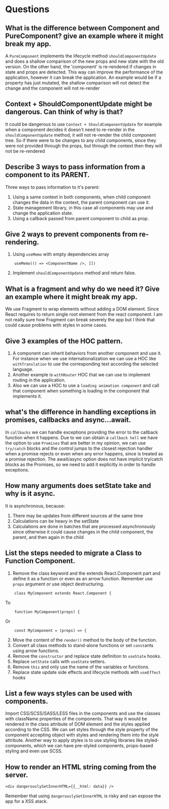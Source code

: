 # Questions
## What is the difference between Component and PureComponent? give an example where it might break my app.
A `PureComponent` implements the lifecycle method `shouldComponentUpdate` and does a shallow comparison of the new props and new state with the old version.
On the other hand, the 'component' is re-rendered if changes in state and props are detected. This way can improve the performance of the application, however it can break the application. An example would be if a property has just mutated, the shallow comparison will not detect the change and the component will not re-render

## Context + ShouldComponentUpdate might be dangerous. Can think of why is that?
It could be dangerous to use `Context + ShouldComponentUpdate` for example when a component decides it doesn't need to re-render in the `shouldComponentUpdate` method, it will not re-render the child component tree. So if there were to be changes to any child components, since they were not provided
through the props, but through the context then they will not be re-rendered

## Describe 3 ways to pass information from a component to its PARENT.
Three ways to pass information to it's parent:
1. Using a same context in both components, when child component changes the data in the context, the parent
component can use it.
2. State management library, in this case all components may use and change the application state.
3. Using a callback passed from parent component to child as prop.

## Give 2 ways to prevent components from re-rendering.
1. Using `useMemo` with empty dependencies array
```
    useMemo(() => <ComponentName />, [])
```
2. Implement `shouldComponentUpdate` method and return false.

## What is a fragment and why do we need it? Give an example where it might break my app.
We use Fragment to wrap elements without adding a DOM element. Since React requires to return single root element from the react component.
I am not really sure how Fragment can break severely the app but I think that could cause problems with styles in some cases.

## Give 3 examples of the HOC pattern.
1. A component can inherit behaviors from another component and use it.
For instance when we use internationalization we can use a HOC like `withTranslation` to use the corresponding text according the selected language.
2. Another example is `withRouter` HOC that we can use to implement routing in the application.
3. Also we can use a HOC to use a `loading animation component` and call that component when something is loading in the component that implements it.

## what's the difference in handling exceptions in promises, callbacks and async...await.
In `callbacks` we can handle exceptions providing the error to the callback function when it happens.
Due to we can obtain a `callback hell` we have the option to use `Promises` that are better in my opinion, we can use `try/catch` blocks and the control jumps to the closest rejection handler when a promise rejects or even when any error happens, since is treated as a promise rejection.
The await/async option does not have implicit try/catch blocks as the Promises, so we need to add it explicitly in order to handle exceptions.


## How many arguments does setState take and why is it async.
It is asynchronous, because:
1. There may be updates from different sources at the same time
2. Calculations can be heavy in the setState
3. Calculations are done in batches that are processed asynchronously since otherwise it could cause changes in the child component, the parent, and then again in the child

## List the steps needed to migrate a Class to Function Component.
1. Remove the class keyword and the extends React.Component part and define it as a function or even as an arrow function. Remember use `props` argument or use object destructuring.

```
    class MyComponent extends React.Component {
```
To
```
    function MyComponent(props) {
```
Or
```
    const MyComponent = (props) => {
```
2. Move the content of the `render()` method to the body of the function. 
3. Convert all class methods to stand-alone functions or set `const`ants using arrow functions.
4. Remove the `constructor` and replace state definition to `useState` hooks.
5. Replace `setState` calls with `useState` setters.
6. Remove `this` and only use the name of the variables or functions.
7. Replace state update side effects and lifecycle methods with `useEffect` hooks

## List a few ways styles can be used with components.
Import CSS/SCSS/SASS/LESS files in the components and use the classes with className properties of the components. That way it would be rendered in the class attribute of DOM element and the styles applied according to the CSS.
We can set styles through the style property of the component accepting object with styles and rendering them into the style attribute.
Another way to apply styles is to use styling libraries like styled-components, which we can have pre-styled components, props-based styling and even use SCSS.

## How to render an HTML string coming from the server.
```
<div dangerouslySetInnerHTML={{__html: data}} />
```
Remember that using `dangerouslySetInnerHTML` is risky and can expose the app for a XSS atack.
